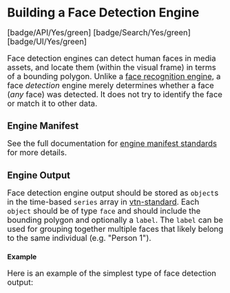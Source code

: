 # Building a Face Detection Engine

[badge/API/Yes/green]
[badge/Search/Yes/green]
[badge/UI/Yes/green]

Face detection engines can detect human faces in media assets, and locate them (within the visual frame) in terms of a bounding polygon.
Unlike a [face recognition engine](/developer/engines/cognitive/biometrics/face-recognition/), a face *detection* engine merely determines whether a face (*any* face) was detected.
It does not try to identify the face or match it to other data.

## Engine Manifest

<!-- TODO
All face detection engines should specify the following parameters in their build manifest:

| Parameter | Value |
| --------- | ----- |
| `TODO` | `TODO` |
| `TODO` | `TODO` |
-->

<!-- Here is a minimal example `manifest.json` that could apply to a face detection engine: -->

<!--TODO: Define [](manifest.example.json ':include :type=code json')-->

See the full documentation for [engine manifest standards](/developer/engines/standards/engine-manifest/) for more details.

<!-- TODO
## Engine Input

TODO
-->

## Engine Output

Face detection engine output should be stored as `object`s in the time-based `series` array in [vtn-standard](/developer/engines/standards/engine-output/).
Each `object` should be of type `face` and should include the bounding polygon and optionally a `label`.
The `label` can be used for grouping together multiple faces that likely belong to the same individual (e.g. "Person 1").

### Example

Here is an example of the simplest type of face detection output:

[](vtn-standard.example.json ':include :type=code json')

<style>
     p, ul, ol, li { font-size: 18px !important;}
</style>